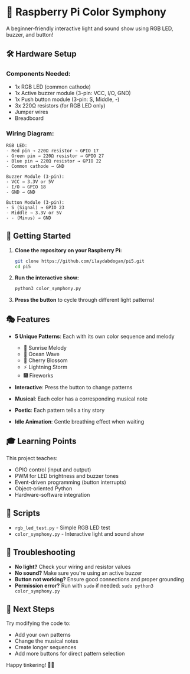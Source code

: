 # 🎨 Raspberry Pi Color Symphony

A beginner-friendly interactive light and sound show using RGB LED, buzzer, and button!

## 🛠️ Hardware Setup

### Components Needed:
- 1x RGB LED (common cathode)
- 1x Active buzzer module (3-pin: VCC, I/O, GND)
- 1x Push button module (3-pin: S, Middle, -)
- 3x 220Ω resistors (for RGB LED only)
- Jumper wires
- Breadboard

### Wiring Diagram:
```
RGB LED:
- Red pin → 220Ω resistor → GPIO 17
- Green pin → 220Ω resistor → GPIO 27
- Blue pin → 220Ω resistor → GPIO 22
- Common cathode → GND

Buzzer Module (3-pin):
- VCC → 3.3V or 5V
- I/O → GPIO 18
- GND → GND

Button Module (3-pin):
- S (Signal) → GPIO 23
- Middle → 3.3V or 5V
- - (Minus) → GND
```

## 🚀 Getting Started

1. **Clone the repository on your Raspberry Pi:**
   ```bash
   git clone https://github.com/ilaydabdogan/pi5.git
   cd pi5
   ```

2. **Run the interactive show:**
   ```bash
   python3 color_symphony.py
   ```

3. **Press the button** to cycle through different light patterns!

## 🎭 Features

- **5 Unique Patterns**: Each with its own color sequence and melody
  - 🌅 Sunrise Melody
  - 🌊 Ocean Wave
  - 🌸 Cherry Blossom
  - ⚡ Lightning Storm
  - 🎆 Fireworks

- **Interactive**: Press the button to change patterns
- **Musical**: Each color has a corresponding musical note
- **Poetic**: Each pattern tells a tiny story
- **Idle Animation**: Gentle breathing effect when waiting

## 🎓 Learning Points

This project teaches:
- GPIO control (input and output)
- PWM for LED brightness and buzzer tones
- Event-driven programming (button interrupts)
- Object-oriented Python
- Hardware-software integration

## 📝 Scripts

- `rgb_led_test.py` - Simple RGB LED test
- `color_symphony.py` - Interactive light and sound show

## 🔧 Troubleshooting

- **No light?** Check your wiring and resistor values
- **No sound?** Make sure you're using an active buzzer
- **Button not working?** Ensure good connections and proper grounding
- **Permission error?** Run with `sudo` if needed: `sudo python3 color_symphony.py`

## 🌟 Next Steps

Try modifying the code to:
- Add your own patterns
- Change the musical notes
- Create longer sequences
- Add more buttons for direct pattern selection

Happy tinkering! 🤖✨